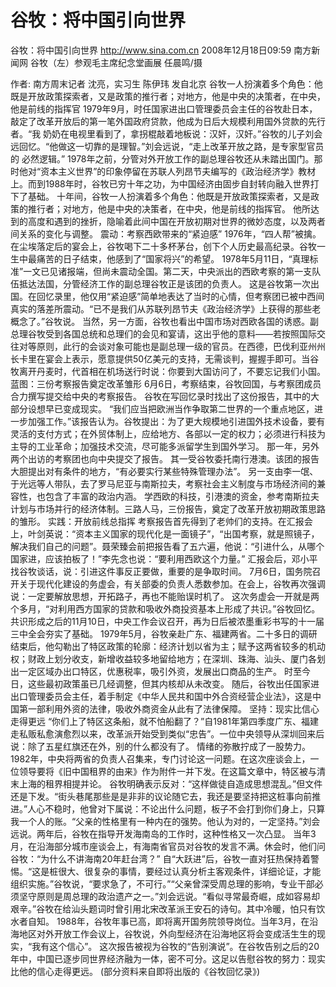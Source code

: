 # 谷牧：将中国引向世界

谷牧：将中国引向世界
http://www.sina.com.cn  2008年12月18日09:59   南方新闻网
谷牧（左）参观毛主席纪念堂画展 任晨鸣/摄

作者: 南方周末记者 沈亮，实习生 陈伊玮 发自北京
谷牧一人扮演着多个角色：他既是开放政策探索者，又是政策的推行者；对地方，他是中央的决策者，在中央，他是前线的指挥官
1979年9月，时任国家进出口管理委员会主任的谷牧赴日本，敲定了改革开放后的第一笔外国政府贷款，他成为日后大规模利用国外贷款的先行者。“我 奶奶在电视里看到了，拿拐棍敲着地板说：汉奸，汉奸。”谷牧的儿子刘会远回忆。“他做这一切靠的是理智。”刘会远说，“走上改革开放之路，是专家型官员的 必然逻辑。”
1978年之前，分管对外开放工作的副总理谷牧还从未踏出国门。那时他对“资本主义世界”的印象停留在苏联人列昂节夫编写的《政治经济学》教材上。而到1988年时，谷牧已穷十年之功，为中国经济由固步自封转向融入世界打下了基础。
十年间，谷牧一人扮演着多个角色：他既是开放政策探索者，又是政策的推行者；对地方，他是中央的决策者，在中央，他是前线的指挥官。
他所达到的高度和遇到的挫折，隐喻着此间中国在开放初期对世界的微妙态度，以及两者间关系的变化与调整。
震动：考察西欧带来的“紧迫感”
1976年，“四人帮”被擒。在尘埃落定后的宴会上，谷牧喝下二十多杯茅台，创下个人历史最高纪录。谷牧一生中最痛苦的日子结束，他感到了“国家将兴”的希望。
1978年5月11日，“真理标准”一文已见诸报端，但尚未震动全国。第二天，中央派出的西欧考察的第一支队伍抵达法国，分管经济工作的副总理谷牧正是该团的负责人。
这是谷牧第一次出国。在回忆录里，他仅用“紧迫感”简单地表达了当时的心情，但考察团已被中西间真实的落差所震动。“已不是我们从苏联列昂节夫《政治经济学》上获得的那些老概念了。”谷牧说。
当然，另一方面，谷牧也看出中国市场对西欧各国的诱惑。副总理谷牧受到各国总统和总理们的会见和宴请，这出乎他的意料——若按照国际交往对等原则，此行的会谈对象可能也是副总理一级的官员。在西德，巴伐利亚州州长卡里在宴会上表示，愿意提供50亿美元的支持，无需谈判，握握手即可。当谷牧离开丹麦时，代首相在机场送行时说：你要到大国访问了，不要忘记我们小国。
蓝图：三份考察报告奠定改革雏形
6月6日，考察结束，谷牧回国，与考察团成员合力撰写提交给中央的考察报告。
谷牧在写回忆录时找出了这份报告，其中的大部分设想早已变成现实。
“我们应当把欧洲当作争取第二世界的一个重点地区，进一步加强工作。”该报告认为。谷牧提出：为了更大规模地引进国外技术设备，要有灵活的支付方式；在外贸体制上，应给地方、各部以一定的权力；必须进行科技为主导的工业革命；加强技术交流，尽可能多派留学生到国外学习。
那一年，另外两个出访的考察团也向中央提交了报告。
其一受谷牧委托南行港澳。该团的报告大胆提出对有条件的地方，“有必要实行某些特殊管理办法”。
另一支由李一氓、于光远等人带队，去了罗马尼亚与南斯拉夫，考察社会主义制度与市场经济间的兼容性，也包含了丰富的政治内涵。
学西欧的科技，引港澳的资金，参考南斯拉夫计划与市场并行的经济体制。三路人马，三份报告，奠定了改革开放初期政策思路的雏形。
实践：开放前线总指挥
考察报告首先得到了老帅们的支持。在汇报会上，叶剑英说：“资本主义国家的现代化是一面镜子”，“出国考察，就是照镜子，解决我们自己的问题”。聂荣臻会前把报告看了五六遍，他说：“引进什么，从哪个国家进，应该拍板了！”李先念也说：“要利用西欧这个力量。”
汇报会后，邓小平找谷牧谈话，说：引进这件事反正要做，重要的是争取时间。
7月6日，国务院召开关于现代化建设的务虚会，有关部委的负责人悉数参加。在会上，谷牧再次强调说：一定要解放思想，开拓路子，再也不能贻误时机了。
这次务虚会一开就是两个多月，“对利用西方国家的贷款和吸收外商投资基本上形成了共识。”谷牧回忆。
共识形成之后的11月10日，中央工作会议召开，再为日后被浓墨重彩书写的十一届三中全会夯实了基础。
1979年5月，谷牧亲赴广东、福建两省。二十多日的调研结束后，他勾勒出了特区政策的轮廓：经济计划以省为主；赋予这两省较多的机动权；财政上划分收支，新增收益较多地留给地方；在深圳、珠海、汕头、厦门各划出一定区域办出口特区，优惠税率，吸引外资，发展出口商品的生产。
时至今日，这些最初政策虽已几经调整，但其内核却从未改变。
随后，谷牧出任国家进出口管理委员会主任，着手制定《中华人民共和国中外合资经营企业法》，这是中国第一部利用外资的法律，吸收外商资金从此有了法律保障。
坚持：现实比信心走得更远
“你们上了特区这条船，就不怕船翻了？”自1981年第四季度广东、福建走私贩私愈演愈烈以来，改革派开始受到类似“忠告”。一位中央领导从深圳回来后说：除了五星红旗还在外，别的什么都没有了。
情绪的弥散拧成了一股势力。1982年，中央将两省的负责人召集来，专门讨论这一问题。在这次座谈会上，一位领导要将《旧中国租界的由来》作为附件一并下发。在这篇文章中，特区被与清末上海的租界相提并论。
谷牧明确表示反对：“这样做徒自造成思想混乱。”但文件还是下发。“街头巷尾那些是是非非的议论随它去，我还是要坚持把这桩事向前推进。”人心不稳时，他曾对下属说：不论出什么问题，板子不会打到你们身上，只算我一个人的账。“父亲的性格里有一种内在的强势。他认为对的，一定坚持。”刘会远说。两年后，谷牧在指导开发海南岛的工作时，这种性格又一次凸显。
当年3月，在沿海部分城市座谈会上，有海南省官员对谷牧的发言不满。休会时，他们问谷牧：“为什么不讲海南20年赶台湾？”
自“大跃进”后，谷牧一直对狂热保持着警惕。“这是桩很大、很复杂的事情，要经过认真分析主客观条件，详细论证，才能组织实施。”谷牧说，“要求急了，不可行。”“父亲曾深受周总理的影响，专业干部必须坚守原则是周总理的政治遗产之一。”刘会远说。“看似寻常最奇崛，成如容易却艰辛。”谷牧在给汕头题词时曾引用北宋改革派王安石的诗句。其中冷暖，怕只有饮水者自知。
1988年，谷牧年事已高，即将离开国务院领导岗位。当年3月，在沿海地区对外开放工作会议上，谷牧说，外向型经济在沿海地区将会变成活生生的现实，“我有这个信心”。
这次报告被视为谷牧的“告别演说”。在谷牧告别之后的20年中，中国已逐步同世界经济融为一体，密不可分。这足以告慰谷牧的努力：现实比他的信心走得更远。
(部分资料来自即将出版的《谷牧回忆录》)

